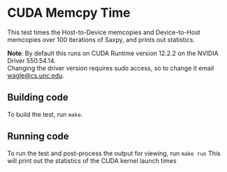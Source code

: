 # CUDA Memcpy Time
This test times the Host-to-Device memcopies and Device-to-Host memcopies over 100 iterations of Saxpy, and prints out statistics.

**Note**: By default this runs on CUDA Runtime version 12.2.2 on the NVIDIA Driver 550.54.14.\
Changing the driver version requires sudo access, so to change it email wagle@cs.unc.edu.

## Building code
To build the test, run ```make```.

## Running code
To run the test and post-process the output for viewing, run ```make run```
This will print out the statistics of the CUDA kernel launch times 
